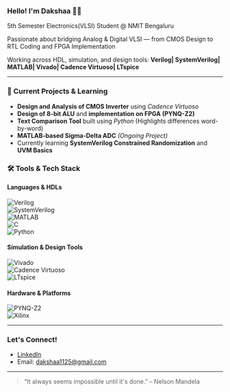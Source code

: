 ### Hello! I'm Dakshaa 🙋‍♀️
5th Semester Electronics(VLSI) Student @ NMIT Bengaluru  

Passionate about bridging Analog & Digital VLSI — from CMOS Design to RTL Coding and FPGA Implementation

Working across HDL, simulation, and design tools: 
**Verilog| SystemVerilog| MATLAB| Vivado| Cadence Virtuoso| LTspice**

---

### 🚀 Current Projects & Learning
- **Design and Analysis of CMOS Inverter** using *Cadence Virtuoso*
- **Design of 8-bit ALU** and **implementation on FPGA (PYNQ-Z2)**
- **Text Comparison Tool** built using *Python* (Highlights differences word-by-word)
- **MATLAB-based Sigma-Delta ADC** *(Ongoing Project)*
- Currently learning **SystemVerilog Constrained Randomization** and **UVM Basics**


### 🛠️ Tools & Tech Stack

#### Languages & HDLs  
![Verilog](https://img.shields.io/badge/HDL-Verilog-blue?style=flat-square)  
![SystemVerilog](https://img.shields.io/badge/HDL-SystemVerilog-purple?style=flat-square)  
![MATLAB](https://img.shields.io/badge/Language-MATLAB-orange?style=flat-square)  
![C](https://img.shields.io/badge/Language-C-00599C?style=flat-square)  
![Python](https://img.shields.io/badge/Language-Python-3776AB?style=flat-square)  

#### Simulation & Design Tools  
![Vivado](https://img.shields.io/badge/Tool-Xilinx%20Vivado-orange?style=flat-square)  
![Cadence Virtuoso](https://img.shields.io/badge/EDA-Cadence%20Virtuoso-6c3483?style=flat-square)  
![LTspice](https://img.shields.io/badge/Tool-LTspice-green?style=flat-square)  

#### Hardware & Platforms  
![PYNQ-Z2](https://img.shields.io/badge/FPGA-PYNQ--Z2-red?style=flat-square)  
![Xilinx](https://img.shields.io/badge/Platform-Xilinx-ffcc00?style=flat-square)  


---

### Let's Connect!
-  [LinkedIn](www.linkedin.com/in/dakshaasreerama)
-  Email: dakshaa1125@gmail.com

---

> “It always seems impossible until it's done.” – Nelson Mandela
